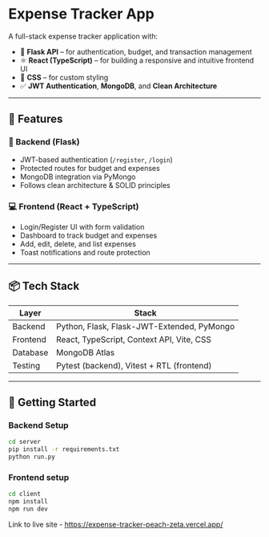 # Expense Tracker App

A full-stack expense tracker application with:

- 🔐 **Flask API** – for authentication, budget, and transaction management
- ⚛️ **React (TypeScript)** – for building a responsive and intuitive frontend UI
- 🎨 **CSS** – for custom styling
- ✅ **JWT Authentication**, **MongoDB**, and **Clean Architecture**

---

## 🧩 Features

### 🔧 Backend (Flask)
- JWT-based authentication (`/register`, `/login`)
- Protected routes for budget and expenses
- MongoDB integration via PyMongo
- Follows clean architecture & SOLID principles

### 💻 Frontend (React + TypeScript)
- Login/Register UI with form validation
- Dashboard to track budget and expenses
- Add, edit, delete, and list expenses
- Toast notifications and route protection

---

## 📦 Tech Stack

| Layer     | Stack                            |
|-----------|----------------------------------|
| Backend   | Python, Flask, Flask-JWT-Extended, PyMongo |
| Frontend  | React, TypeScript, Context API, Vite, CSS     |
| Database  | MongoDB Atlas                    |
| Testing   | Pytest (backend), Vitest + RTL (frontend) |

---

## 🚀 Getting Started

### Backend Setup

```bash
cd server
pip install -r requirements.txt
python run.py
```
### Frontend setup
```bash
cd client
npm install
npm run dev
```

Link to live site - https://expense-tracker-peach-zeta.vercel.app/
